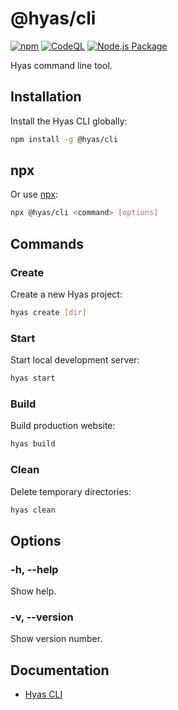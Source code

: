 # @hyas/cli
[![npm](https://img.shields.io/npm/v/@hyas/cli.svg)](https://www.npmjs.com/package/@hyas/cli)
[![CodeQL](https://github.com/h-enk/hyas-cli/workflows/CodeQL/badge.svg)](https://github.com/h-enk/hyas-cli/actions?query=workflow%3ACodeQL)
[![Node.js Package](https://github.com/h-enk/hyas-cli/workflows/Node.js%20Package/badge.svg)](https://github.com/h-enk/hyas-cli/actions?query=workflow%3A%22Node.js+Package%22)

Hyas command line tool.

## Installation

Install the Hyas CLI globally:

```bash
npm install -g @hyas/cli
```

## npx
Or use [npx](https://nodejs.dev/learn/the-npx-nodejs-package-runner):

```bash
npx @hyas/cli <command> [options]
```


## Commands


### Create

Create a new Hyas project:

```bash
hyas create [dir]
```

### Start
Start local development server:

```bash
hyas start
```

### Build
Build production website:

```bash
hyas build
```

### Clean
Delete temporary directories:

```bash
hyas clean
```

## Options

### -h, --help

Show help.

### -v, --version

Show version number.

## Documentation
- [Hyas CLI](https://gethyas.com/docs/prologue/hyas-cli/)
